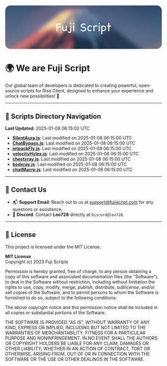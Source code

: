 ![Banner](.github/b.webp)

# 🌍 **We are Fuji Script**

Our global team of developers is dedicated to creating powerful, open-source scripts for Rise Client, designed to enhance your experience and unlock new possibilities! 🌟

---
<!-- SCRIPTS_NAVIGATION_START -->
## 📂 **Scripts Directory Navigation**

**Last Updated**: 2025-01-08 06:15:02 UTC

- **[SilentAura.js](scripts/SilentAura.js)**: Last modified on 2025-01-08 06:15:00 UTC
- **[ChatBypass.js](scripts/ChatBypass.js)**: Last modified on 2025-01-08 06:15:00 UTC
- **[jetpackFly.js](scripts/jetpackFly.js)**: Last modified on 2025-01-08 06:15:00 UTC
- **[velocityHylex.js](scripts/velocityHylex.js)**: Last modified on 2025-01-08 06:15:00 UTC
- **[chestxray.js](scripts/chestxray.js)**: Last modified on 2025-01-08 06:15:00 UTC
- **[bedxray.js](scripts/bedxray.js)**: Last modified on 2025-01-08 06:15:00 UTC
- **[chatMacro.js](scripts/chatMacro.js)**: Last modified on 2025-01-08 06:15:00 UTC

<!-- SCRIPTS_NAVIGATION_END -->

---

## 💬 **Contact Us**  
- 📬 **Support Email**: Reach out to us at [support@fujiscript.com](mailto:support@fujiscript.com) for any questions or assistance.  
- 💬 **Discord**: Contact **Leo728** directly at `Discord@leo728`.

---

## 📜 **License**

This project is licensed under the MIT License.  

**MIT License**  
Copyright (c) 2023 Fuji Scripts  

Permission is hereby granted, free of charge, to any person obtaining a copy of this software and associated documentation files (the "Software"), to deal in the Software without restriction, including without limitation the rights to use, copy, modify, merge, publish, distribute, sublicense, and/or sell copies of the Software, and to permit persons to whom the Software is furnished to do so, subject to the following conditions:  

The above copyright notice and this permission notice shall be included in all copies or substantial portions of the Software.  

THE SOFTWARE IS PROVIDED "AS IS", WITHOUT WARRANTY OF ANY KIND, EXPRESS OR IMPLIED, INCLUDING BUT NOT LIMITED TO THE WARRANTIES OF MERCHANTABILITY, FITNESS FOR A PARTICULAR PURPOSE AND NONINFRINGEMENT. IN NO EVENT SHALL THE AUTHORS OR COPYRIGHT HOLDERS BE LIABLE FOR ANY CLAIM, DAMAGES OR OTHER LIABILITY, WHETHER IN AN ACTION OF CONTRACT, TORT OR OTHERWISE, ARISING FROM, OUT OF OR IN CONNECTION WITH THE SOFTWARE OR THE USE OR OTHER DEALINGS IN THE SOFTWARE.  
